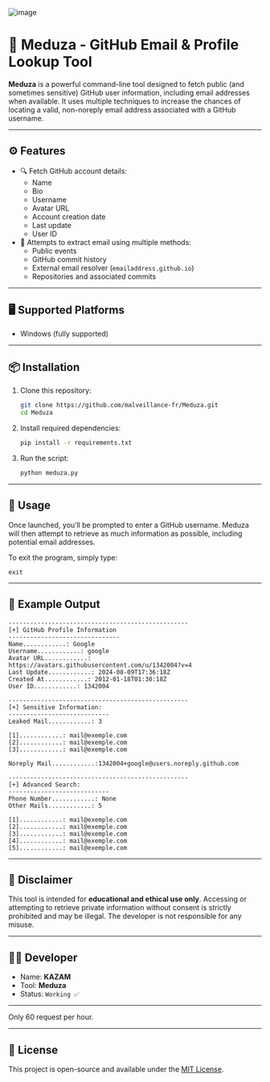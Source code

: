 ![image](https://github.com/user-attachments/assets/ec3e9446-7c60-4b50-8fe7-3c67c43b8540)



# 🪼 Meduza - GitHub Email & Profile Lookup Tool

**Meduza** is a powerful command-line tool designed to fetch public (and sometimes sensitive) GitHub user information, including email addresses when available. It uses multiple techniques to increase the chances of locating a valid, non-noreply email address associated with a GitHub username.

---

## ⚙️ Features

- 🔍 Fetch GitHub account details:
  - Name
  - Bio
  - Username
  - Avatar URL
  - Account creation date
  - Last update
  - User ID
- 📧 Attempts to extract email using multiple methods:
  - Public events
  - GitHub commit history
  - External email resolver (`emailaddress.github.io`)
  - Repositories and associated commits

---

## 🖥️ Supported Platforms

- Windows (fully supported)

---

## 📦 Installation

1. Clone this repository:
   ```bash
   git clone https://github.com/malveillance-fr/Meduza.git
   cd Meduza
   ```

2. Install required dependencies:
   ```bash
   pip install -r requirements.txt
   ```

3. Run the script:
   ```bash
   python meduza.py
   ```

---

## 🧠 Usage

Once launched, you’ll be prompted to enter a GitHub username. Meduza will then attempt to retrieve as much information as possible, including potential email addresses.

To exit the program, simply type:
```
exit
```

---

## 📜 Example Output

```
--------------------------------------------------
[+] GitHub Profile Information
-------------------------------
Name............: Google
Username............: google
Avatar URL............: https://avatars.githubusercontent.com/u/1342004?v=4
Last Update............: 2024-08-09T17:36:18Z
Created At............: 2012-01-18T01:30:18Z
User ID............: 1342004

--------------------------------------------------
[+] Sensitive Information:
----------------------------
Leaked Mail............: 3

[1]............: mail@exemple.com
[2]............: mail@exemple.com
[3]............: mail@exemple.com

Noreply Mail............:1342004+google@users.noreply.github.com

--------------------------------------------------
[+] Advanced Search:
----------------------------
Phone Number............: None
Other Mails............: 5

[1]............: mail@exemple.com
[2]............: mail@exemple.com
[3]............: mail@exemple.com
[4]............: mail@exemple.com
[5]............: mail@exemple.com

```

---

## 🛑 Disclaimer

This tool is intended for **educational and ethical use only**. Accessing or attempting to retrieve private information without consent is strictly prohibited and may be illegal. The developer is not responsible for any misuse.

---

## 👨‍💻 Developer

- Name: **KAZAM**
- Tool: **Meduza**
- Status: `Working ✅`

---

Only 60 request per hour.

---
## 📌 License

This project is open-source and available under the [MIT License](LICENSE).

